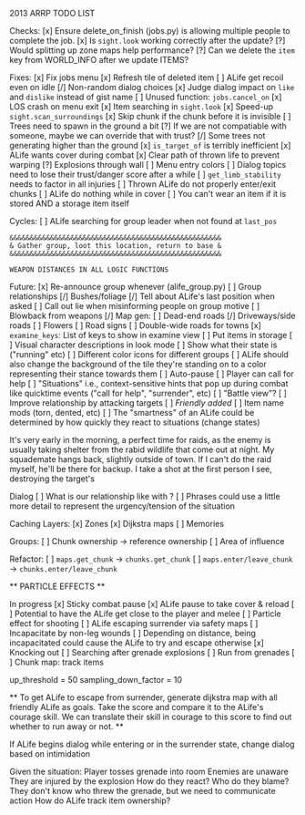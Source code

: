 2013 ARRP TODO LIST

Checks:
	[x] Ensure delete_on_finish (jobs.py) is allowing multiple people to complete the job.
	[x] Is `sight.look` working correctly after the update?
	[?] Would splitting up zone maps help performance?
	[?] Can we delete the `item` key from WORLD_INFO after we update ITEMS?

Fixes:
	[x] Fix jobs menu
	[x] Refresh tile of deleted item
	[ ] ALife get recoil even on idle
	[/] Non-random dialog choices
	[x] Judge dialog impact on `like` and `dislike` instead of gist name
	[ ] Unused function: `jobs.cancel_on`
	[x] LOS crash on menu exit
	[x] Item searching in `sight.look`
	[x] Speed-up `sight.scan_surroundings`
		[x] Skip chunk if the chunk before it is invisible
	[ ] Trees need to spawn in the ground a bit
	[?] If we are not compatiable with someone, maybe we can override that with trust?
	[/] Some trees not generating higher than the ground
	[x] `is_target_of` is terribly inefficient
	[x] ALife wants cover during combat
	[x] Clear path of thrown life to prevent warping
	[?] Explosions through wall
	[ ] Menu entry colors
	[ ] Dialog topics need to lose their trust/danger score after a while
	[ ] `get_limb_stability` needs to factor in all injuries
	[ ] Thrown ALife do not properly enter/exit chunks
	[ ] ALife do nothing while in cover
	[ ] You can't wear an item if it is stored AND a storage item itself

Cycles:
	[ ] ALife searching for group leader when not found at `last_pos`
	
	&&&&&&&&&&&&&&&&&&&&&&&&&&&&&&&&&&&&&&&&&&&&&&&&&&&&
	& Gather group, loot this location, return to base &
	&&&&&&&&&&&&&&&&&&&&&&&&&&&&&&&&&&&&&&&&&&&&&&&&&&&&
	
	WEAPON DISTANCES IN ALL LOGIC FUNCTIONS

Future:
	[x] Re-announce group whenever (alife_group.py)
	[ ] Group relationships
	[/] Bushes/foliage
	[/] Tell about ALife's last position when asked
	[ ] Call out lie when misinforming people on group motive
	[ ] Blowback from weapons
	[/] Map gen:
		[ ] Dead-end roads
		[/] Driveways/side roads
		[ ] Flowers
		[ ] Road signs
		[ ] Double-wide roads for towns
	[x] `examine_keys`: List of keys to show in examine view
	[ ] Put items in storage
	[ ] Visual character descriptions in look mode
		[ ] Show what their state is ("running" etc)
	[ ] Different color icons for different groups
	[ ] ALife should also change the background of the tile they're standing on to a color representing their stance towards them
	[ ] Auto-pause
	[ ] Player can call for help
	[ ] "Situations" i.e., context-sensitive hints that pop up during combat like quicktime events ("call for help", "surrender", etc)
	[ ] "Battle view"?
	[ ] Improve relationship by attacking targets
	[ ] *Friendly added*
	[ ] Item name mods (torn, dented, etc)
	[ ] The "smartness" of an ALife could be determined by how quickly they react to situations (change states)

It's very early in the morning, a perfect time for raids, as the enemy is usually taking shelter from the rabid wildlife that come out at night.
My squademate hangs back, slightly outside of town. If I can't do the raid myself, he'll be there for backup.
I take a shot at the first person I see, destroying the target's <limb>


Dialog
	[ ] What is our relationship like with <group>?
	[ ] Phrases could use a little more detail to represent the urgency/tension of the situation

Caching Layers:
	[x] Zones
	[x] Dijkstra maps
	[ ] Memories

Groups:
	[ ] Chunk ownership -> reference ownership
	[ ] Area of influence

Refactor:
	[ ] `maps.get_chunk` -> `chunks.get_chunk`
	[ ] `maps.enter/leave_chunk` -> `chunks.enter/leave_chunk`

** PARTICLE EFFECTS **

In progress
	[x] Sticky combat pause
	[x] ALife pause to take cover & reload
		[ ] Potential to have the ALife get close to the player and melee
	[ ] Particle effect for shooting
	[ ] ALife escaping surrender via safety maps
	[ ] Incapacitate by non-leg wounds
	[ ] Depending on distance, being incapacitated could cause the ALife to try and escape otherwise
	[x] Knocking out
	[ ] Searching after grenade explosions
	[ ] Run from grenades
		[ ] Chunk map: track items

up_threshold = 50
sampling_down_factor = 10


** To get ALife to escape from surrender, generate dijkstra map with all friendly ALife as goals.
Take the score and compare it to the ALife's courage skill. We can translate their skill in courage
to this score to find out whether to run away or not. **

If ALife begins dialog while entering or in the surrender state, change dialog based on intimidation

Given the situation:
	Player tosses grenade into room
	Enemies are unaware
	They are injured by the explosion
	How do they react? Who do they blame?
		They don't know who threw the grenade, but we need to communicate action
	How do ALife track item ownership?

